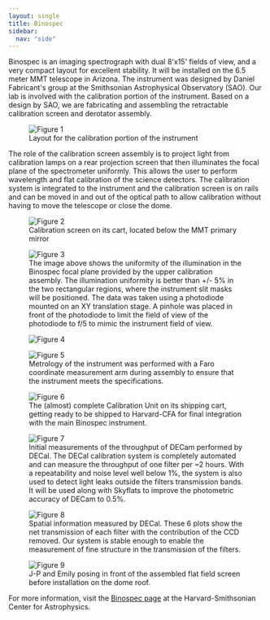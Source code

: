 ```yaml
---
layout: single
title: Binospec
sidebar:
  nav: "side"
---
```

Binospec is an imaging spectrograph with dual 8'x15' fields of view, and a very compact layout for excellent stability. It will be installed on the 6.5 meter MMT telescope in Arizona. The instrument was designed by Daniel Fabricant's group at the Smithsonian Astrophysical Observatory (SAO). Our lab is involved with the calibration portion of the instrument. Based on a design by SAO, we are fabricating and assembling the retractable calibration screen and derotator assembly.  

<figure>
  <img src="../assets/calibration_assembly_1.jpg" alt="Figure 1">
  <figcaption>Layout for the calibration portion of the instrument</figcaption>
</figure>

The role of the calibration screen assembly is to project light from calibration lamps on a rear projection screen that then illuminates the focal plane of the spectrometer uniformly. This allows the user to perform wavelength and flat calibration of the science detectors. The calibration system is integrated to the instrument and the calibration screen is on rails and can be moved in and out of the optical path to allow calibration without having to move the telescope or close the dome.    
<figure>
  <img src="../assets/Calibration_Screen_on_Cart.jpg" alt="Figure 2">
  <figcaption>Calibration screen on its cart, located below the MMT primary mirror</figcaption>
</figure>
<figure>
  <img src="../assets/focal_plane_uniformity.png" alt="Figure 3">
  <figcaption>The image above shows the uniformity of the illumination in the Binospec focal plane provided by the upper calibration assembly. The illumination uniformity is better than +/- 5% in the two rectangular regions, where the instrument slit masks will be positioned. The data was taken using a photodiode mounted on an XY translation stage. A pinhole was placed in front of the photodiode to limit the field of view of the photodiode to f/5 to mimic the instrument field of view.</figcaption>
</figure>
<figure>
  <img src="../assets/binospec-01.png" alt="Figure 4">
</figure>
<figure>
  <img src="../assets/binospec-02.png" alt="Figure 5">
  <figcaption>Metrology of the instrument was performed with a Faro coordinate measurement arm during assembly to ensure that the instrument meets the specifications.</figcaption>
</figure>
<figure>
  <img src="../assets/binospec-03.png" alt="Figure 6">
  <figcaption>The (almost) complete Calibration Unit on its shipping cart, getting ready to be shipped to Harvard-CFA for final integration with the main Binospec instrument.</figcaption>
</figure>
<figure>
  <img src="../assets/DECam_throughput.png" alt="Figure 7">
  <figcaption>Initial measurements of the throughput of DECam performed by DECal. The DECal calibration system is completely automated and can measure the throughput of one filter per ~2 hours. With a repeatability and noise level well below 1%, the system is also used to detect light leaks outside the filters transmission bands. It will be used along with Skyflats to improve the photometric accuracy of DECam to 0.5%.</figcaption>
</figure>
<figure>
  <img src="../assets/binospec_transmission_plots.png" alt="Figure 8">
  <figcaption>Spatial information measured by DECal. These 6 plots show the net transmission of each filter with the contribution of the CCD removed. Our system is stable enough to enable the measurement of fine structure in the transmission of the filters.</figcaption>
</figure>
<figure>
  <img src="../assets/binospec-04.png" alt="Figure 9">
  <figcaption>J-P and Emily posing in front of the assembled flat field screen before installation on the dome roof.</figcaption>
</figure>

For more information, visit the [Binospec page](http://www.cfa.harvard.edu/mmti/binospec.html) at the Harvard-Smithsonian Center for Astrophysics.